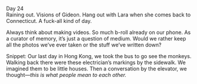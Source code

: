 Day 24  
Raining out. Visions of Gideon. Hang out with Lara when she comes back to Connecticut. A fuck-all kind of day. 

Always think about making videos. So much b-roll already on our phone. As a curator of memory, it’s just a question of medium. Would we rather keep all the photos we’ve ever taken or the stuff we’ve written down? 

Snippet: Our last day in Hong Kong, we took the bus to go see the monkeys. Walking back there were these electrician’s markings by the sidewalk. We imagined them to be little houses. Then a conversation by the elevator, we thought—*this is what people mean to each other.*